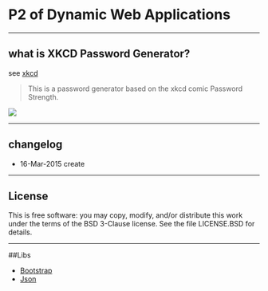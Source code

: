 # P2 of Dynamic Web Applications

----
## what is XKCD Password Generator?
see [xkcd](http://xkcd.com/936/)

> This is a password generator based on the xkcd comic Password Strength.

![](http://imgs.xkcd.com/comics/password_strength.png)


----
## changelog
* 16-Mar-2015 create

----
## License
This is free software: you may copy, modify, and/or distribute this work under the terms of the BSD 3-Clause license. See the file LICENSE.BSD for details.

----
##Libs

* [Bootstrap](http://getbootstrap.com/)
* [Json](http://jquery.com)